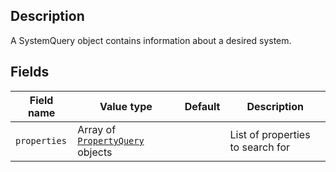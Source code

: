 ## Description

A SystemQuery object contains information about a desired system.

## Fields

Field name | Value type | Default | Description
-----------|------------|---------|------------
`properties` | Array of [`PropertyQuery`](!api/search/pif/query/core/PropertyQuery) objects |  | List of properties to search for |
